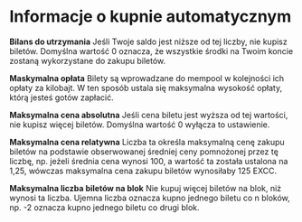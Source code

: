 # Informacje o kupnie automatycznym

**Bilans do utrzymania** Jeśli Twoje saldo jest niższe od tej liczby, nie kupisz biletów. Domyślna wartość 0 oznacza, że wszystkie środki na Twoim koncie zostaną wykorzystane do zakupu biletów.

**Maskymalna opłata** Bilety są wprowadzane do mempool w kolejności ich opłaty za kilobajt. W ten sposób ustala się maksymalna wysokość opłaty, którą jesteś gotów zapłacić.

**Maksymalna cena absolutna** Jeśli cena biletu jest wyższa od tej wartości, nie kupisz więcej biletów. Domyślna wartość 0 wyłącza to ustawienie.

**Maksymalna cena relatywna** Liczba ta określa maksymalną cenę zakupu biletów na podstawie obserwowanej średniej ceny pomnożonej przez tę liczbę, np. jeżeli średnia cena wynosi 100, a wartość ta została ustalona na 1,25, wówczas maksymalna cena zakupu biletów wynosiłaby 125 EXCC.

**Maksymalna liczba biletów na blok** Nie kupuj więcej biletów na blok, niż wynosi ta liczba. Ujemna liczba oznacza kupno jednego biletu co n bloków, np. -2 oznacza kupno jednego biletu co drugi blok.
